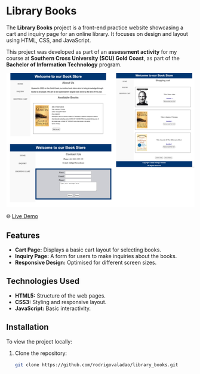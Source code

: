 # Library Books

The **Library Books** project is a front-end practice website showcasing a cart and inquiry page for an online library. It focuses on design and layout using HTML, CSS, and JavaScript.

This project was developed as part of an **assessment activity** for my course at **Southern Cross University (SCU) Gold Coast**, as part of the **Bachelor of Information Technology** program.

![Project Thumbnail](assets/thumbnail.png)

🌐 [Live Demo](https://rodrigovaladao.github.io/library_books/cart.html)

## Features

- **Cart Page:** Displays a basic cart layout for selecting books.
- **Inquiry Page:** A form for users to make inquiries about the books.
- **Responsive Design:** Optimised for different screen sizes.

## Technologies Used

- **HTML5:** Structure of the web pages.
- **CSS3:** Styling and responsive layout.
- **JavaScript:** Basic interactivity.

## Installation

To view the project locally:

1. Clone the repository:
   ```bash
   git clone https://github.com/rodrigovaladao/library_books.git
   ```

